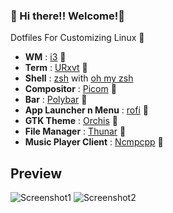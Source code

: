 ### :balloon: Hi there!! Welcome!:balloon:
Dotfiles For Customizing Linux :penguin:

- **WM**                  : [i3](https://i3wm.org/) :balloon:
- **Term**                : [URxvt](https://wiki.archlinux.org/index.php/Rxvt-unicode) :balloon:
- **Shell**               : [zsh](https://wiki.archlinux.org/index.php/zsh) with [oh my zsh](https://github.com/ohmyzsh/ohmyzsh) 
- **Compositor**          : [Picom](https://github.com/ibhagwan/picom) :balloon:
- **Bar**                 : [Polybar](https://wiki.archlinux.org/index.php/Polybar) :balloon:
- **App Launcher n Menu** : [rofi](https://github.com/davatorium/rofi) :balloon:
- **GTK Theme**           : [Orchis](https://github.com/vinceliuice/Orchis-theme) :balloon:
- **File Manager**        : [Thunar](https://wiki.archlinux.org/index.php/Thunar) :balloon:
- **Music Player Client** : [Ncmpcpp](https://wiki.archlinux.org/index.php/Ncmpcpp) :balloon:

## Preview

![Screenshot1](https://github.com/Eloysheyin/Minimalist-Dots/blob/master/light.png)
![Screenshot2](https://github.com/Eloysheyin/Minimalist-Dots/blob/master/2020-08-28-223711_1366x768_scrot.png)





